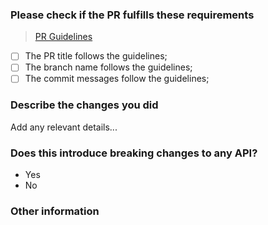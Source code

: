 ### Please check if the PR fulfills these requirements

> [PR Guidelines](https://github.com/arexio/.github/blob/master/guidelines/prs.md)

- [ ] The PR title follows the guidelines;
- [ ] The branch name follows the guidelines;
- [ ] The commit messages follow the guidelines;

<!--- Provide a description for your approach here -->
### Describe the changes you did

Add any relevant details...

### Does this introduce breaking changes to any API?
<!--- Remove the one that doesn't matter -->
* Yes
* No

<!--- Anything else relevant to note? -->
### Other information

